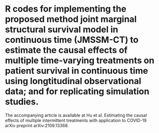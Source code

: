 # R codes for implementing the proposed method joint marginal structural survival model in continuous time (JMSSM-CT) to estimate the causal effects of multiple time-varying treatments on patient survival in continuous time using longtitudinal observational data; and for replicating simulation studies. 
The accompanying article is available at Hu et al. Estimating the causal effects of multiple intermittent treatments with application to COVID-19
arXiv preprint arXiv:2109.13368. 

